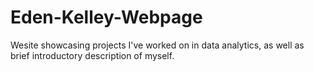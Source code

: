 # Eden-Kelley-Webpage
Wesite showcasing projects I've worked on in data analytics, as well as brief introductory description of myself.
